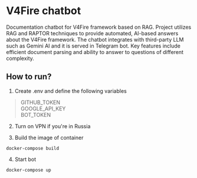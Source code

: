 # V4Fire chatbot
Documentation chatbot for V4Fire framework based on RAG. Project utilizes RAG and RAPTOR techniques to provide automated, AI-based answers about the V4Fire framework. The chatbot integrates with third-party LLM such as Gemini AI and it is served in Telegram bot. Key features include efficient document parsing and ability to answer to questions of different complexity. 


## How to run?

1. Create .env and define the following variables 

> GITHUB_TOKEN \
> GOOGLE_API_KEY \
> BOT_TOKEN

2. Turn on VPN if you're in Russia


3. Build the image of container
```
docker-compose build
```

4. Start bot 

```
docker-compose up
```
